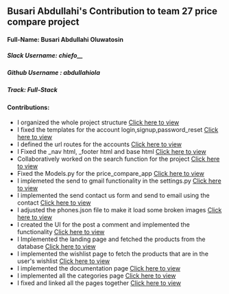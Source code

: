 ## Busari Abdullahi's Contribution to team 27 price compare project

#### Full-Name: Busari Abdullahi Oluwatosin

##### Slack Username: chiefo__
##### Github Username : abdullahiola
##### Track: Full-Stack
#### Contributions:
- I organized the whole project structure  [Click here to view ](https://github.com/zuri-training/price_compare_team_27) 
- I fixed the templates for the account login,signup,password_reset [Click here to view ](https://github.com/zuri-training/price_compare_team_27/tree/main/accounts/templates/accounts)
- I defined the url routes for the accounts [Click here to view ](https://github.com/zuri-training/price_compare_team_27/tree/main/accounts/urls.py)
- I Fixed the _nav html, _footer html and base html [Click here to view ](https://github.com/zuri-training/price_compare_team_27/tree/main/price_compare_app/templates/price_compare_app)
- Collaboratively worked on the search function for the project [Click here to view](https://github.com/zuri-training/price_compare_team_27/blob/main/price_compare_app/views.py)
- Fixed the Models.py for the price_compare_app [Click here to view](https://github.com/zuri-training/price_compare_team_27/blob/main/price_compare_app/models.py)
- I implemeted the send to gmail functionality in the settings.py [Click here to view](https://github.com/zuri-training/price_compare_team_27/blob/main/price_compare/settings.py)
- I implemented the send contact us form and send to email using the contact [Click here to view](https://github.com/zuri-training/price_compare_team_27/blob/main/price_compare_app/templates/price_compare_app/contact.html)
- I adjusted the phones.json file to make it load some broken images [Click here to view](https://github.com/zuri-training/price_compare_team_27/blob/main/price.json)
- I created the UI for the post a comment and implemented the functionality [Click here to view](
https://github.com/zuri-training/price_compare_team_27/blob/main/price_compare_app/templates/price_compare_app/contact.html)
- I Implemented the landing page and fetched the products from the database [Click here to view](https://github.com/zuri-training/price_compare_team_27/blob/main/price_compare_app/templates/price_compare_app/landingpage.html)
- I implemented the wishlist page to fetch the products that are in the user's wishlist [Click here to view](https://github.com/zuri-training/price_compare_team_27/blob/main/price_compare_app/templates/price_compare_app/wish.html)
- I implemented the documentation page [Click here to view](https://github.com/zuri-training/price_compare_team_27/tree/main/price_compare_app/templates/price_compare_app/documentation)
- I implemented all the categories page [Click here to view](https://github.com/zuri-training/price_compare_team_27/blob/main/price_compare_app/views.py)
- I fixed and linked all the pages together [Click here to view](https://github.com/zuri-training/price_compare_team_27/tree/main/price_compare_app/templates/price_compare_app)
  
